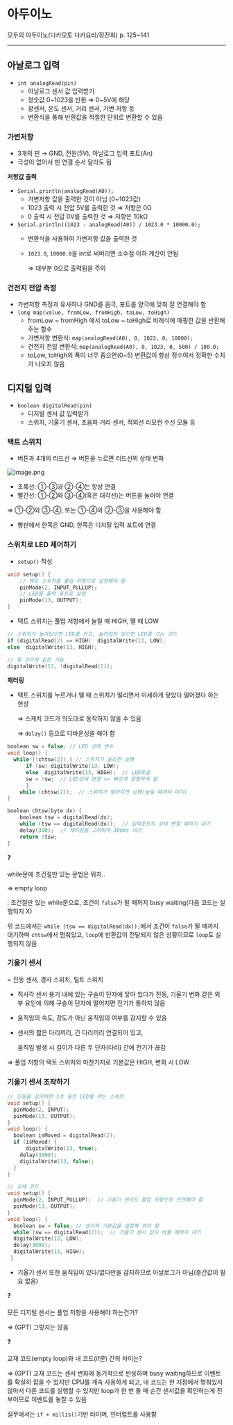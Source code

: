 # 아두이노

모두의 아두이노(다카모토 다카요리/장진희) p. 125~141

---

## 아날로그 입력

- `int analogRead(pin)`
    - 아날로그 센서 값 입력받기
    - 정숫값 0~1023을 반환 ⇒ 0~5V에 해당
    - 광센서, 온도 센서, 거리 센서, 가변 저항 등
    - 변환식을 통해 반환값을 적절한 단위로 변환할 수 있음

### 가변저항

- 3개의 핀 → GND, 전원(5V), 아날로그 입력 포트(An)
- 극성이 없어서 핀 연결 순서 달라도 됨

**저항값 출력**

- `Serial.println(analogRead(A0));`
    - 가변저항 값을 출력한 것이 아님 (0~1023값)
    - 1023 출력 시 전압 5V를 출력한 것 ⇒ 저항은 0Ω
    - 0 출력 시 전압 0V를 출력한 것 ⇒ 저항은 10kΩ
- `Serial.println((1023 - analogRead(A0)) / 1023.0 * 10000.0);`
    - 변환식을 사용하여 가변저항 값을 출력한 것
    - `1023.0`, `10000.0`을 int로 써버리면 소수점 이하 계산이 안됨
        
        ⇒ 대부분 0으로 출력됨을 주의
        

### 건전지 전압 측정

- 가변저항 측정과 유사하나 GND를 음극, 포트를 양극에 맞춰 잘 연결해야 함
- `long map(value, fromLow, fromHigh, toLow, toHigh)`
    - fromLow ~ fromHigh 에서 toLow ~ toHigh로 비례식에 매핑한 값을 반환해주는 함수
    - 가변저항 변환식: `map(analogRead(A0), 0, 1023, 0, 10000);`
    - 건전지 전압 변환식: `map(analogRead(A0), 0, 1023, 0, 500) / 100.0;`
    - toLow, toHigh의 폭이 너무 좁으면(0~5) 변환값이 항상 정수여서 정확한 수치가 나오지 않음

## 디지털 입력

- `boolean digitalRead(pin)`
    - 디지털 센서 값 입력받기
    - 스위치, 기울기 센서, 초음파 거리 센서, 적외선 리모컨 수신 모듈 등

### 택트 스위치

- 버튼과 4개의 리드선 ⇒ 버튼을 누르면 리드선의 상태 변화

![image.png](attachment:f0757cbf-cf8f-4e0b-b369-0ae73dd427eb:image.png)

- 초록선: ①-③과 ②-④는 항상 연결
- 빨간선: ①-②와 ③-④(혹은 대각선)는 버튼을 눌러야 연결

⇒ ①-②와 ③-④, 또는 ①-④와 ②-③을 사용해야 함

- 빵판에서 한쪽은 GND, 한쪽은 디지털 입력 포트에 연결

### 스위치로 LED 제어하기

- `setup()` 작성

```cpp
void setup() {
	// 택트 스위치를 풀업 저항으로 설정해야 함
	pinMode(2, INPUT_PULLUP);
	// LED를 출력 포트로 설정
	pinMode(13, OUTPUT);
}
```

- 택트 스위치는 풀업 저항에서 눌릴 때 HIGH, 뗄 때 LOW

```cpp
// 스위치가 눌려있으면 LED를 키고, 눌려있지 않으면 LED를 끄는 코드
if (digitalRead(2) == HIGH)  digitalWrite(13, LOW);
else  digitalWrite(13, HIGH);

// 위 코드와 같은 기능
digitalWrite(13, !digitalRead(2));
```

**채터링**

- 택트 스위치를 누르거나 뗄 때 스위치가 떨리면서 미세하게 닿았다 떨어졌다 하는 현상
    
    ⇒ 스케치 코드가 의도대로 동작하지 않을 수 있음
    
    ⇒ `delay()` 등으로 디바운싱을 해야 함
    

```cpp
boolean sw = false; // LED 상태 변수
void loop() {
  while (!chtsw(2)) { // 스위치가 눌리면 실행
	  if (sw) digitalWrite(13, LOW);
	  else  digitalWrite(13, HIGH);  // LED토글
	  sw = !sw;  // LED상태 변경 => 빠르게 점멸하게 됨
	  }
	while (chtsw(2));  // 스위치가 떨어지면 실행(눌릴 때까지 대기)
}

boolean chtsw(byte dx) {
	boolean tsw = digitalRead(dx);
	while (tsw == digitalRead(dx));  // 입력포트의 상태 변할 때까지 대기
	delay(300);  // 채터링을 고려하여 300ms 대기
	return !tsw;
}
```

<aside>
❓

while문에 조건절만 있는 문법은 뭐지..

⇒ empty loop

: 조건절만 있는 while문으로, 조건이 `false`가 될 때까지 busy waiting(다음 코드는 실행되지 X)

위 코드에서는 `while (tsw == digitalRead(dx));`에서 조건이 `false`가 될 때까지 대기하며 `chtsw`에서 멈춰있고, `loop`에 반환값이 전달되지 않은 상황이므로 `loop`도 실행되지 않음

</aside>

### 기울기 센서

= 진동 센서, 경사 스위치, 틸트 스위치

- 직사각 센서 용기 내에 있는 구슬이 단자에 닿아 있다가 진동, 기울기 변화 같은 외부 요인에 의해 구슬이 단자에 떨어지면 전기가 통하지 않음
- 움직임의 속도, 강도가 아닌 움직임의 여부를 감지할 수 있음
- 센서의 짧은 다리끼리, 긴 다리끼리 연결되어 있고,
    
    움직임 발생 시 길이가 다른 두 단자(다리) 간에 전기가 끊김
    

⇒ 풀업 저항의 택트 스위치와 마찬가지로 기본값은 HIGH, 변화 시 LOW

### 기울기 센서 조작하기

```cpp
// 진동을 감지하면 3초 동안 LED를 켜는 스케치
void setup() {
  pinMode(2, INPUT);
  pinMode(13, OUTPUT);
}
void loop() {
  boolean isMoved = digitalRead(2);
  if (isMoved) {
	  digitalWrite(13, true);
    delay(3000);
    digitalWrite(13, false);
  }
}

// 교재 코드
void setup() {
  pinMode(2, INPUT_PULLUP);  // 기울기 센서도 풀업 저항으로 선언해야 함
  pinMode(13, OUTPUT);
}
void loop() {
  boolean sw = false; // 센서의 기본값을 설정해 줘야 함
  while (sw == digitalRead(2));  // 기울기 센서 값이 바뀔 때까지 대기
  digitalWrite(13, LOW);
  delay(3000);
  digitalWrite(13, HIGH);
 }
```

- 기울기 센서 또한 움직임이 있다/없다만을 감지하므로 아날로그가 아님(중간값이 필요 없음)

<aside>
❓

모든 디지털 센서는 풀업 저항을 사용해야 하는건가?

⇒ (GPT) 그렇지는 않음

</aside>

<aside>
❓

교재 코드(empty loop)와 내 코드(if문) 간의 차이는?

⇒ (GPT) 교재 코드는 센서 변화에 동기적으로 반응하며 busy waiting하므로 이벤트를 확실히 잡을 수 있지만 CPU를 계속 사용하게 되고,
내 코드는 한 지점에서 멈춰있지 않아서 다른 코드를 실행할 수 있지만 loop가 한 번 돌 때 순간 센서값을 확인하는게 전부이므로 이벤트를 놓칠 수 있음

실무에서는 `if + millis()`기반 타이머, 인터럽트를 사용함

</aside>
